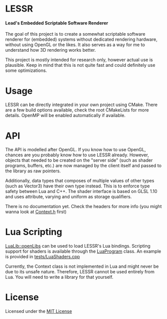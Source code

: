 # LESSR
#### Lead's Embedded Scriptable Software Renderer
The goal of this project is to create a somewhat scriptable software renderer for (embedded) systems without dedicated rendering hardware, without using OpenGL or the likes. It also serves as a way for me to understand how 3D rendering works better.

This project is mostly intended for research only, however actual use is plausible. Keep in mind that this is not quite fast and could definitely use some optimizations.
# Usage
LESSR can be directly integrated in your own project using CMake. There are a few build options available, check the root CMakeLists for more details. OpenMP will be enabled automatically if available.
# API
The API is modelled after OpenGL. If you know how to use OpenGL, chances are you probably know how to use LESSR already. However, objects that needed to be created on the "server side" (such as shader programs, buffers, etc.) are now managed by the client itself and passed to the library as raw pointers.

Additionally, data types that composes of multiple values of other types (such as Vector3) have their own type instead. This is to enforce type safety between Lua and C++. The shader interface is based on GLSL 1.10 and uses attribute, varying and uniform as storage qualifiers.

There is no documentation yet. Check the headers for more info (you might wanna look at [Context.h](include/LESSR/Context.h) first)
# Lua Scripting
[LuaLib::openLibs](include/LESSR/LuaLib.h) can be used to load LESSR's Lua bindings. Scripting support for shaders is available through the [LuaProgram](include/LESSR/LuaProgram.h) class. An example is provided in [tests/LuaShaders.cpp](tests/LuaShaders.cpp)

Currently, the Context class is not implemented in Lua and might never be due to its unsafe nature. Therefore, LESSR cannot be used entirely from Lua. You will need to write a library for that yourself.
# License
Licensed under the [MIT License](LICENSE)
